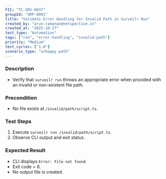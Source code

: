```yaml
---
FII: "TC-SRV-0037"
groupId: "GRP-0001"
title: "Validate Error Handling for Invalid Path in Surveilr Run"
created_by: "arun-ramanan@netspective.in"
created_at: "2025-10-27"
test_type: "Automation"
tags: ["run", "error-handling", "invalid-path"]
priority: "Medium"
test_cycles: ["1.0"]
scenario_type: "unhappy path"
---
```


### Description

- Verify that `surveilr run` throws an appropriate error when provided with an invalid or non-existent file path.

### Precondition

- No file exists at `/invalid/path/script.ts`.

### Test Steps

1. Execute `surveilr run /invalid/path/script.ts`.
2. Observe CLI output and exit status.

### Expected Result

- CLI displays `Error: File not found`.
- Exit code = 6.
- No output file is created.
